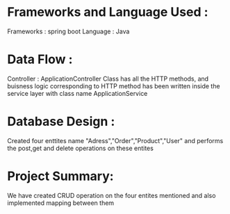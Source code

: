 # Frameworks and Language Used :
Frameworks : spring boot Language : Java

# Data Flow :
Controller : ApplicationController Class has all the HTTP methods, and buisness logic corresponding to HTTP method has been written inside the service layer with class name ApplicationService

# Database Design :
Created four enttites name "Adress","Order","Product","User" and performs the post,get and delete operations on these entites

# Project Summary:
We have created CRUD operation on the four entites mentioned and also implemented mapping between them 
